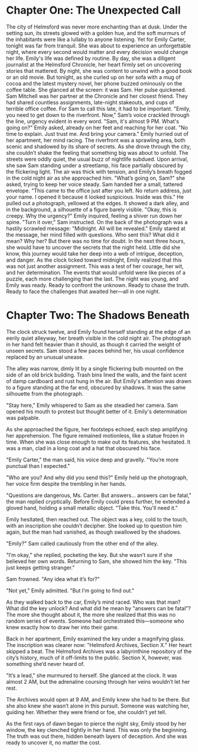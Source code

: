 # Chapter One: The Unexpected Call
The city of Helmsford was never more enchanting than at dusk. Under the setting sun, its streets glowed with a golden hue, and the soft murmurs of the inhabitants were like a lullaby to anyone listening. Yet for Emily Carter, tonight was far from tranquil. She was about to experience an unforgettable night, where every second would matter and every decision would change her life.
Emily's life was defined by routine. By day, she was a diligent journalist at the Helmsford Chronicle, her heart firmly set on uncovering stories that mattered. By night, she was content to unwind with a good book or an old movie. But tonight, as she curled up on her sofa with a mug of cocoa and the latest mystery novel, her phone buzzed ominously on the coffee table.
She glanced at the screen: it was Sam. Her pulse quickened. Sam Mitchell was her partner at the Chronicle and her closest friend. They had shared countless assignments, late-night stakeouts, and cups of terrible office coffee. For Sam to call this late, it had to be important.
"Emily, you need to get down to the riverfront. Now," Sam’s voice crackled through the line, urgency evident in every word.
"Sam, it's almost 9 PM. What's going on?" Emily asked, already on her feet and reaching for her coat.
"No time to explain. Just trust me. And bring your camera."
Emily hurried out of her apartment, her mind racing. The riverfront was a sprawling area, both scenic and shadowed by its share of secrets. As she drove through the city, she couldn’t shake the feeling that something big was about to unfold. The streets were oddly quiet, the usual buzz of nightlife subdued.
Upon arrival, she saw Sam standing under a streetlamp, his face partially obscured by the flickering light. The air was thick with tension, and Emily’s breath fogged in the cold night air as she approached him.
"What’s going on, Sam?" she asked, trying to keep her voice steady.
Sam handed her a small, tattered envelope. "This came to the office just after you left. No return address, just your name. I opened it because it looked suspicious. Inside was this." He pulled out a photograph, yellowed at the edges. It showed a dark alley, and in the background, a silhouette of a figure barely visible.
"Okay, this is creepy. Why the urgency?" Emily inquired, feeling a shiver run down her spine.
"Turn it over," Sam instructed.
On the back of the photograph was a hastily scrawled message: "Midnight. All will be revealed."
Emily stared at the message, her mind filled with questions. Who sent this? What did it mean? Why her? But there was no time for doubt. In the next three hours, she would have to uncover the secrets that the night held. Little did she know, this journey would take her deep into a web of intrigue, deception, and danger.
As the clock ticked toward midnight, Emily realized that this was not just another assignment. This was a test of her courage, her wit, and her determination. The events that would unfold were like pieces of a puzzle, each more challenging than the last.
The night was young, and Emily was ready. Ready to confront the unknown. Ready to chase the truth. Ready to face the challenges that awaited her—all in one night.

# Chapter Two: The Shadows Beneath
The clock struck twelve, and Emily found herself standing at the edge of an eerily quiet alleyway, her breath visible in the cold night air. The photograph in her hand felt heavier than it should, as though it carried the weight of unseen secrets. Sam stood a few paces behind her, his usual confidence replaced by an unusual unease.

The alley was narrow, dimly lit by a single flickering bulb mounted on the side of an old brick building. Trash bins lined the walls, and the faint scent of damp cardboard and rust hung in the air. But Emily's attention was drawn to a figure standing at the far end, obscured by shadows. It was the same silhouette from the photograph.

"Stay here," Emily whispered to Sam as she steadied her camera. Sam opened his mouth to protest but thought better of it. Emily's determination was palpable.

As she approached the figure, her footsteps echoed, each step amplifying her apprehension. The figure remained motionless, like a statue frozen in time. When she was close enough to make out its features, she hesitated. It was a man, clad in a long coat and a hat that obscured his face.

"Emily Carter," the man said, his voice deep and gravelly. "You’re more punctual than I expected."

"Who are you? And why did you send this?" Emily held up the photograph, her voice firm despite the trembling in her hands.

"Questions are dangerous, Ms. Carter. But answers... answers can be fatal," the man replied cryptically. Before Emily could press further, he extended a gloved hand, holding a small metallic object. "Take this. You'll need it."

Emily hesitated, then reached out. The object was a key, cold to the touch, with an inscription she couldn’t decipher. She looked up to question him again, but the man had vanished, as though swallowed by the shadows.

"Emily?" Sam called cautiously from the other end of the alley.

"I’m okay," she replied, pocketing the key. But she wasn’t sure if she believed her own words. Returning to Sam, she showed him the key. "This just keeps getting stranger."

Sam frowned. "Any idea what it’s for?"

"Not yet," Emily admitted. "But I’m going to find out."

As they walked back to the car, Emily’s mind raced. Who was that man? What did the key unlock? And what did he mean by "answers can be fatal"? The more she thought about it, the more she realized that this was no random series of events. Someone had orchestrated this—someone who knew exactly how to draw her into their game.

Back in her apartment, Emily examined the key under a magnifying glass. The inscription was clearer now: "Helmsford Archives, Section X." Her heart skipped a beat. The Helmsford Archives was a labyrinthine repository of the city’s history, much of it off-limits to the public. Section X, however, was something she’d never heard of.

"It’s a lead," she murmured to herself. She glanced at the clock. It was almost 2 AM, but the adrenaline coursing through her veins wouldn’t let her rest.

The Archives would open at 9 AM, and Emily knew she had to be there. But she also knew she wasn’t alone in this pursuit. Someone was watching her, guiding her. Whether they were friend or foe, she couldn’t yet tell.

As the first rays of dawn began to pierce the night sky, Emily stood by her window, the key clenched tightly in her hand. This was only the beginning. The truth was out there, hidden beneath layers of deception. And she was ready to uncover it, no matter the cost.
